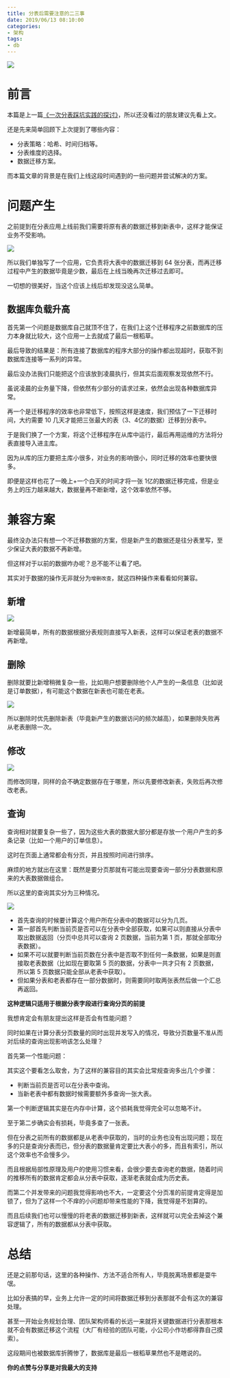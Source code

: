 ```yaml
---
title: 分表后需要注意的二三事
date: 2019/06/13 08:10:00
categories: 
- 架构
tags: 
- db
---
```



![](http://ww1.sinaimg.cn/large/006tNc79ly1g3xp7ej7qhj30dw0kutcm.jpg)

# 前言

本篇是上一篇[《一次分表踩坑实践的探讨》](https://crossoverjie.top/2019/04/16/framework-design/sharding-db/)，所以还没看过的朋友建议先看上文。


还是先来简单回顾下上次提到了哪些内容：

- 分表策略：哈希、时间归档等。
- 分表维度的选择。
- 数据迁移方案。

<!--more-->

而本篇文章的背景是在我们上线这段时间遇到的一些问题并尝试解决的方案。

# 问题产生

之前提到在分表应用上线前我们需要将原有表的数据迁移到新表中，这样才能保证业务不受影响。

![](http://ww2.sinaimg.cn/large/006tNc79ly1g3yer7joz7j30b00ayglz.jpg)

所以我们单独写了一个应用，它负责将大表中的数据迁移到 64 张分表，而再迁移过程中产生的数据毕竟是少数，最后在上线当晚再次迁移过去即可。

一切想的很美好，当这个应该上线后却发现没这么简单。

## 数据库负载升高

首先第一个问题是数据库自己就顶不住了，在我们上这个迁移程序之前数据库的压力本身就比较大，这个应用一上去就成了最后一根稻草。

最后导致的结果是：所有连接了数据库的程序大部分的操作都出现超时，获取不到数据库连接等一系列的异常。

最后没办法我们只能把这个应该放到凌晨执行，但其实后面观察发现依然不行。

虽说凌晨的业务量下降，但依然有少部分的请求过来，依然会出现各种数据库异常。

再一个是迁移程序的效率也非常低下，按照这样是速度，我们预估了一下迁移时间，大约需要 10 几天才能把三张最大的表（3、4亿的数据）迁移到分表中。


于是我们换了一个方案，将这个迁移程序在从库中运行，最后再用运维的方法将分表直接导入进主库。

因为从库的压力要把主库小很多，对业务的影响很小，同时迁移的效率也要快很多。

即便是这样也花了一晚上+一个白天的时间才将一张 1亿的数据迁移完成，但是业务上的压力越来越大，数据量再不断新增，这个效率依然不够。

# 兼容方案

最终没办法只有想一个不迁移数据的方案，但是新产生的数据还是往分表里写，至少保证大表的数据不再新增。

但这样对于以前的数据咋办呢？总不能不让看了吧。

其实对于数据的操作无非就分为`增删改查`，就这四种操作来看看如何兼容。

## 新增

![](http://ww2.sinaimg.cn/large/006tNc79ly1g3yq3pl3btj30b30axjrv.jpg)

新增最简单，所有的数据根据分表规则直接写入新表，这样可以保证老表的数据不再新增。

## 删除

删除就要比新增稍微复杂一些，比如用户想要删除他个人产生的一条信息（比如说是订单数据），有可能这个数据在新表也可能在老表。

![](http://ww1.sinaimg.cn/large/006tNc79ly1g3yq8jtrvbj308y0akaad.jpg)

所以删除时优先删除新表（毕竟新产生的数据访问的频次越高），如果删除失败再从老表删除一次。

## 修改

![](http://ww3.sinaimg.cn/large/006tNc79ly1g3yq9t3cw2j309p0agt91.jpg)

而修改同理，同样的会不确定数据存在于哪里，所以先要修改新表，失败后再次修改老表。

## 查询

查询相对就要复杂一些了，因为这些大表的数据大部分都是存放一个用户产生的多条记录（比如一个用户的订单信息）。

这时在页面上通常都会有分页，并且按照时间进行排序。

麻烦的地方就出在这里：既然是要分页那就有可能出现要查询一部分分表数据和原来的大表数据做组合。

所以这里的查询其实分为三种情况。

![](http://ww4.sinaimg.cn/large/006tNc79ly1g3ys25nz3vj30km0d3abg.jpg)

- 首先查询的时候要计算这个用户所在分表中的数据可以分为几页。
- 第一部首先判断当前页是否可以在分表中全部获取，如果可以则直接从分表中取出数据返回（分页中总共可以查询 2 页数据，当前为第 1 页，那就全部取分表数据）。
- 如果不可以就要判断当前页数在分表中是否取不到任何一条数据，如果是则直接取老表数据（比如现在要取第 5 页的数据，分表中一共才只有 2 页数据，所以第 5 页数据只能全部从老表中获取）。
- 但如果分表和老表都存在一部分数据时，则需要同时取两张表然后做一个汇总再返回。


**这种逻辑只适用于根据分表字段进行查询分页的前提**

我想肯定会有朋友提出这样是否会有性能问题？

同时如果在计算分表分页数量的同时出现并发写入的情况，导致分页数量不准从而对后续的查询出现影响该怎么处理？

首先第一个性能问题：

其实这个要看怎么取舍，为了这样的兼容目的其实会比常规查询多出几个步骤：

- 判断当前页是否可以在分表中查询。
- 当新老表中都有数据时候需要额外多查询一张大表。

第一个判断逻辑其实是在内存中计算，这个损耗我觉得完全可以忽略不计。

至于第二步确实会有损耗，毕竟多查了一张表。

但在分表之前所有的数据都是从老表中获取的，当时的业务也没有出现问题；现在多的只是查询分表而已，但分表的数据量肯定要比大表小的多，而且有索引，所以这个效率也不会慢多少。

而且根据局部性原理及用户的使用习惯来看，会很少要去查询老的数据，随着时间的推移所有的数据肯定都会从分表中获取，逐渐老表就会成为历史表。


而第二个并发带来的问题我觉得影响也不大，一定要这个分页准的前提肯定得是加锁了，但为了这样一个不痒的小问题却带来性能的下降，我觉得是不划算的。

而且后续我们也可以慢慢的将老表的数据迁移到新表，这样就可以完全去掉这个兼容逻辑了，所有的数据都从分表中获取。


# 总结

还是之前那句话，这里的各种操作、方法不适合所有人，毕竟脱离场景都是耍牛氓。

比如分表搞的早，业务上允许一定的时间将数据迁移到分表那就不会有这次的兼容处理。

甚至一开始业务规划合理、团队架构师看的长远一来就将关键数据进行分表那根本就不会有数据迁移这个流程（大厂有经验的团队可能，小公司小作坊都得靠自己摸索）。


这段期间也被数据库折腾惨了，数据库是最后一根稻草果然也不是瞎说的。




**你的点赞与分享是对我最大的支持**